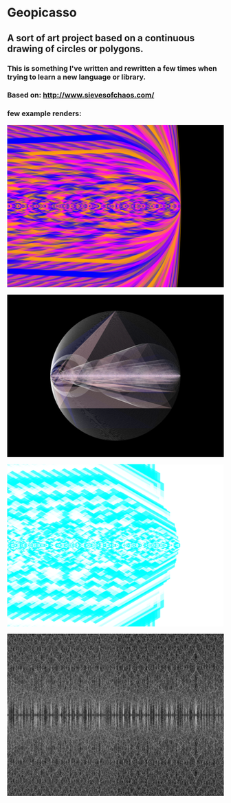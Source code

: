 # Geopicasso
## A sort of art project based on a continuous drawing of circles or polygons.
### This is something I've written and rewritten a few times when trying to learn a new language or library.
### Based on: http://www.sievesofchaos.com/



### few example renders:

[ex1]: renders/lady.png
![example 1][ex1]

[ex2]: renders/pent.png
![example 2][ex2]

[ex3]: renders/mermaid.png
![example 3][ex3]

[ex4]: renders/spiderwebs.png
![example 4][ex4]
